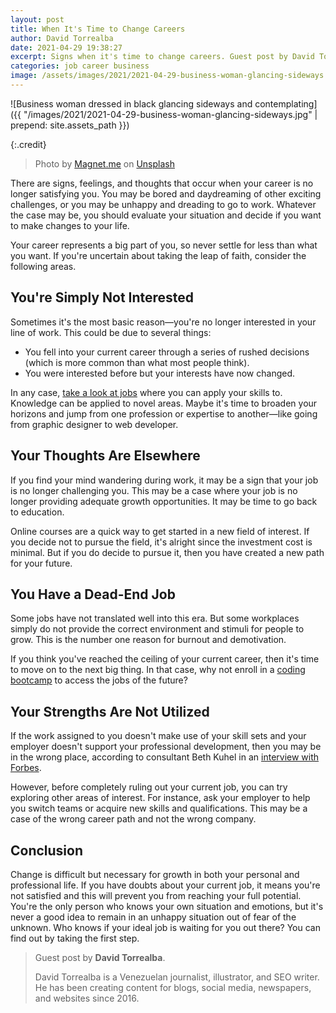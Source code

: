 ```yaml
---
layout: post
title: When It's Time to Change Careers
author: David Torrealba
date: 2021-04-29 19:38:27
excerpt: Signs when it's time to change careers. Guest post by David Torrealba.
categories: job career business
image: /assets/images/2021/2021-04-29-business-woman-glancing-sideways.jpg
---
```


![Business woman dressed in black glancing sideways and contemplating]({{ "/images/2021/2021-04-29-business-woman-glancing-sideways.jpg" | prepend: site.assets_path }})

{:.credit}

> Photo by [Magnet.me](https://unsplash.com/@magnetme) on [Unsplash](https://unsplash.com/photos/LDcC7aCWVlo)

There are signs, feelings, and thoughts that occur when your career is no longer satisfying you. You may be bored and daydreaming of other exciting challenges, or you may be unhappy and dreading to go to work. Whatever the case may be, you should evaluate your situation and decide if you want to make changes to your life.

Your career represents a big part of you, so never settle for less than what you want. If you're uncertain about taking the leap of faith, consider the following areas.

## You're Simply Not Interested

Sometimes it's the most basic reason&mdash;you're no longer interested in your line of work. This could be due to several things:

- You fell into your current career through a series of rushed decisions (which is more common than what most people think).
- You were interested before but your interests have now changed.

In any case, [take a look at jobs](https://jobtraininghub.com/) where you can apply your skills to. Knowledge can be applied to novel areas. Maybe it's time to broaden your horizons and jump from one profession or expertise to another&mdash;like going from graphic designer to web developer.

## Your Thoughts Are Elsewhere

If you find your mind wandering during work, it may be a sign that your job is no longer challenging you. This may be a case where your job is no longer providing adequate growth opportunities. It may be time to go back to education.

Online courses are a quick way to get started in a new field of interest. If you decide not to pursue the field, it's alright since the investment cost is minimal. But if you do decide to pursue it, then you have created a new path for your future.

## You Have a Dead-End Job

Some jobs have not translated well into this era. But some workplaces simply do not provide the correct environment and stimuli for people to grow. This is the number one reason for burnout and demotivation.

If you think you've reached the ceiling of your current career, then it's time to move on to the next big thing. In that case, why not enroll in a [coding bootcamp](https://bootcamprankings.com/listings/coding-dojo) to access the jobs of the future?

## Your Strengths Are Not Utilized

If the work assigned to you doesn't make use of your skill sets and your employer doesn't support your professional development, then you may be in the wrong place, according to consultant Beth Kuhel in an [interview with Forbes](https://www.forbes.com/sites/forbescoachescouncil/2018/10/26/13-clear-signs-your-job-isnt-the-right-fit-for-you/).

However, before completely ruling out your current job, you can try exploring other areas of interest. For instance, ask your employer to help you switch teams or acquire new skills and qualifications. This may be a case of the wrong career path and not the wrong company.

## Conclusion

Change is difficult but necessary for growth in both your personal and professional life. If you have doubts about your current job, it means you're not satisfied and this will prevent you from reaching your full potential. You're the only person who knows your own situation and emotions, but it's never a good idea to remain in an unhappy situation out of fear of the unknown. Who knows if your ideal job is waiting for you out there? You can find out by taking the first step.

> Guest post by **David Torrealba**.
>
> David Torrealba is a Venezuelan journalist, illustrator, and SEO writer. He has been creating content for blogs, social media, newspapers, and websites since 2016.
